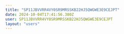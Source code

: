 ```yaml
---
title: "SP11JBVVRR4VY0SR9MRSSKB22HJ5QWGWE3E9CEJPT"
date: 2024-10-04T17:41:56.380Z
user: SP11JBVVRR4VY0SR9MRSSKB22HJ5QWGWE3E9CEJPT
layout: "users"
---
```

    
